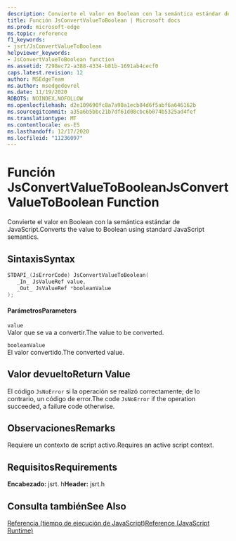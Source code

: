 ```yaml
---
description: Convierte el valor en Boolean con la semántica estándar de JavaScript.
title: Función JsConvertValueToBoolean | Microsoft docs
ms.prod: microsoft-edge
ms.topic: reference
f1_keywords:
- jsrt/JsConvertValueToBoolean
helpviewer_keywords:
- JsConvertValueToBoolean function
ms.assetid: 7298ec72-a388-4334-b81b-1691ab4cecf0
caps.latest.revision: 12
author: MSEdgeTeam
ms.author: msedgedevrel
ms.date: 11/19/2020
ROBOTS: NOINDEX,NOFOLLOW
ms.openlocfilehash: d2e109690fc8a7a98a1ecb84d6f5abf6a646162b
ms.sourcegitcommit: a35a6b5bbc21b7df61d08cbc6b074b5325ad4fef
ms.translationtype: MT
ms.contentlocale: es-ES
ms.lasthandoff: 12/17/2020
ms.locfileid: "11236097"
---
```

# <span data-ttu-id="7e555-103">Función JsConvertValueToBoolean</span><span class="sxs-lookup"><span data-stu-id="7e555-103">JsConvertValueToBoolean Function</span></span>

<span data-ttu-id="7e555-104">Convierte el valor en Boolean con la semántica estándar de JavaScript.</span><span class="sxs-lookup"><span data-stu-id="7e555-104">Converts the value to Boolean using standard JavaScript semantics.</span></span>  
  
## <span data-ttu-id="7e555-105">Sintaxis</span><span class="sxs-lookup"><span data-stu-id="7e555-105">Syntax</span></span>  
  
```cpp  
STDAPI_(JsErrorCode) JsConvertValueToBoolean(  
   _In_ JsValueRef value,  
   _Out_ JsValueRef *booleanValue  
);  
```  
  
#### <span data-ttu-id="7e555-106">Parámetros</span><span class="sxs-lookup"><span data-stu-id="7e555-106">Parameters</span></span>  
 `value`  
 <span data-ttu-id="7e555-107">Valor que se va a convertir.</span><span class="sxs-lookup"><span data-stu-id="7e555-107">The value to be converted.</span></span>  
  
 `booleanValue`  
 <span data-ttu-id="7e555-108">El valor convertido.</span><span class="sxs-lookup"><span data-stu-id="7e555-108">The converted value.</span></span>  
  
## <span data-ttu-id="7e555-109">Valor devuelto</span><span class="sxs-lookup"><span data-stu-id="7e555-109">Return Value</span></span>  
 <span data-ttu-id="7e555-110">El código `JsNoError` si la operación se realizó correctamente; de lo contrario, un código de error.</span><span class="sxs-lookup"><span data-stu-id="7e555-110">The code `JsNoError` if the operation succeeded, a failure code otherwise.</span></span>  
  
## <span data-ttu-id="7e555-111">Observaciones</span><span class="sxs-lookup"><span data-stu-id="7e555-111">Remarks</span></span>  
 <span data-ttu-id="7e555-112">Requiere un contexto de script activo.</span><span class="sxs-lookup"><span data-stu-id="7e555-112">Requires an active script context.</span></span>  
  
## <span data-ttu-id="7e555-113">Requisitos</span><span class="sxs-lookup"><span data-stu-id="7e555-113">Requirements</span></span>  
 <span data-ttu-id="7e555-114">**Encabezado:** jsrt. h</span><span class="sxs-lookup"><span data-stu-id="7e555-114">**Header:** jsrt.h</span></span>  
  
## <span data-ttu-id="7e555-115">Consulta también</span><span class="sxs-lookup"><span data-stu-id="7e555-115">See Also</span></span>  
 [<span data-ttu-id="7e555-116">Referencia (tiempo de ejecución de JavaScript)</span><span class="sxs-lookup"><span data-stu-id="7e555-116">Reference (JavaScript Runtime)</span></span>](../chakra-hosting/reference-javascript-runtime.md)
